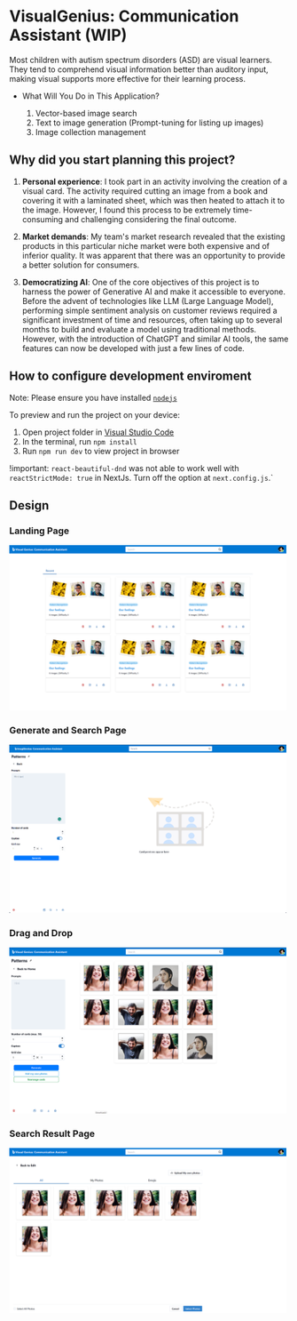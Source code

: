 
# VisualGenius: Communication Assistant (WIP)

Most children with autism spectrum disorders (ASD) are visual learners. They tend to comprehend visual information better than auditory input, making visual supports more effective for their learning process.

- What Will You Do in This Application?

  1. Vector-based image search
  1. Text to image generation (Prompt-tuning for listing up images)
  1. Image collection management

## Why did you start planning this project?

1. <b>Personal experience</b>: I took part in an activity involving the creation of a visual card. The activity required cutting an image from a book and covering it with a laminated sheet, which was then heated to attach it to the image. However, I found this process to be extremely time-consuming and challenging considering the final outcome.

2. <b>Market demands</b>: My team's market research revealed that the existing products in this particular niche market were both expensive and of inferior quality. It was apparent that there was an opportunity to provide a better solution for consumers.

3. <b>Democratizing AI</b>: One of the core objectives of this project is to harness the power of Generative AI and make it accessible to everyone. Before the advent of technologies like LLM (Large Language Model), performing simple sentiment analysis on customer reviews required a significant investment of time and resources, often taking up to several months to build and evaluate a model using traditional methods. However, with the introduction of ChatGPT and similar AI tools, the same features can now be developed with just a few lines of code.

## How to configure development enviroment

  Note: Please ensure you have installed <code><a href="https://nodejs.org/en/download/">nodejs</a></code>

  To preview and run the project on your device:

  1. Open project folder in <a href="https://code.visualstudio.com/download">Visual Studio Code</a>
  2. In the terminal, run `npm install`
  3. Run `npm run dev` to view project in browser

  !important: `react-beautiful-dnd` was not able to work well with `reactStrictMode: true` in NextJs.
  Turn off the option at `next.config.js`.`

## Design

### Landing Page

  <img src="docs/home.png" alt="home" width="500"/>   

### Generate and Search Page

  <img src="docs/generate.png" alt="generate" width="500"/> 

### Drag and Drop

  <img src="docs/dnd.png" alt="dnd" width="500"/> 

### Search Result Page

  <img src="docs/select.png" alt="select" width="500"/> 
  